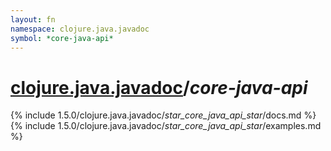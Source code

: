 ```yaml
---
layout: fn
namespace: clojure.java.javadoc
symbol: *core-java-api*
---
```


# [clojure.java.javadoc](../)/*core-java-api*

{% include 1.5.0/clojure.java.javadoc/_star_core_java_api_star_/docs.md %}
{% include 1.5.0/clojure.java.javadoc/_star_core_java_api_star_/examples.md %}

